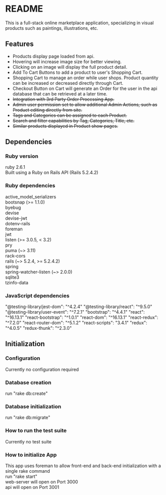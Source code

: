 # README

This is a full-stack online marketplace application, specializing in visual products such as paintings, illustrations, etc.

## Features
* Products display page loaded from api.
* Hovering will increase image size for better viewing.
* Clicking on an image will display the full product detail.
* Add To Cart Buttons to add a product to user's Shopping Cart.
* Shopping Cart to manage an order while user shops. Product quantity can be increased or decreased directly through Cart.
* Checkout Button on Cart will generate an Order for the user in the api database that can be retrieved at a later time.
* ~~Integration with 3rd Party Order Processing App.~~
* ~~Admin user permission set to allow additional Admin Actions, such as Product editing directly from site.~~
* ~~Tags and Categories can be assigned to each Product.~~
* ~~Search and filter capabilities by Tag, Categories, Title, etc.~~
* ~~Similar products displayed in Product show pages.~~

## Dependencies
### Ruby version
ruby 2.6.1<br>
Built using a Ruby on Rails API (Rails 5.2.4.2)

### Ruby dependencies
active_model_serializers<br>
bootsnap (>= 1.1.0)<br>
byebug<br>
devise<br>
devise-jwt<br>
dotenv-rails<br>
foreman<br>
jwt<br>
listen (>= 3.0.5, < 3.2)<br>
pry<br>
puma (~> 3.11)<br>
rack-cors<br>
rails (~> 5.2.4, >= 5.2.4.2)<br>
spring<br>
spring-watcher-listen (~> 2.0.0)<br>
sqlite3<br>
tzinfo-data

### JavaScript dependencies
"@testing-library/jest-dom": "^4.2.4"
"@testing-library/react": "^9.5.0"
"@testing-library/user-event": "^7.2.1"
"bootstrap": "^4.4.1"
"react": "^16.13.1"
"react-bootstrap": "^1.0.1"
"react-dom": "^16.13.1"
"react-redux": "^7.2.0"
"react-router-dom": "^5.1.2"
"react-scripts": "3.4.1"
"redux": "^4.0.5"
"redux-thunk": "^2.3.0"

## Initialization
### Configuration
Currently no configuration required

### Database creation
run "rake db:create"

### Database initialization
run "rake db:migrate"

### How to run the test suite
Currently no test suite

### How to initialize App
This app uses foreman to allow front-end and back-end initialization with a single rake command<br>
run "rake start"<br>
web-server will open on Port 3000<br>
api will open on Port 3001